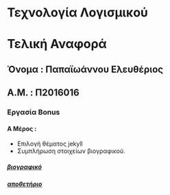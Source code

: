# Τεχνολογία Λογισμικού
# Τελική Αναφορά

## Όνομα : Παπαϊωάννου Ελευθέριος
## Α.Μ. : Π2016016

### Εργασία Bonus

#### Α Μέρος :
* Επιλογή θέματος jekyll 
* Συμπλήρωση στοιχείων βιογραφικού. 
##### [βιογραφικό](https://lefterisikaria.github.io/resume-cv/)
##### [αποθετήριο](https://github.com/LefterisIkaria/resume-cv)
